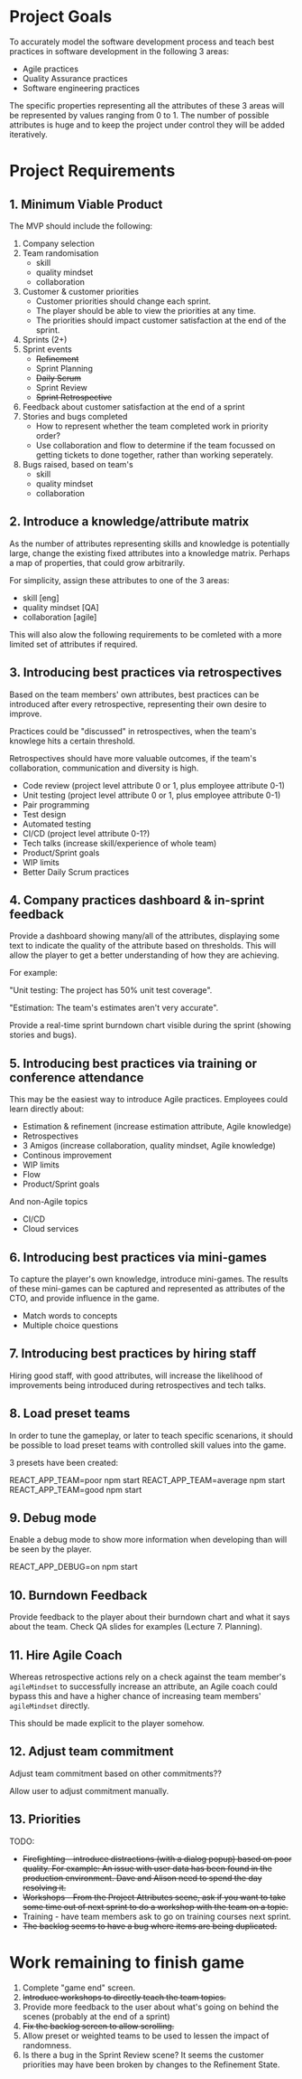 # Project Goals

To accurately model the software development process and teach best practices in software development in the following 3 areas:

- Agile practices
- Quality Assurance practices
- Software engineering practices

The specific properties representing all the attributes of these 3 areas will be represented by values ranging from 0 to 1. The number of possible attributes is huge and to keep the project under control they will be added iteratively.

# Project Requirements

## 1. Minimum Viable Product

The MVP should include the following:

1. Company selection
2. Team randomisation
   - skill
   - quality mindset
   - collaboration
3. Customer & customer priorities
   - Customer priorities should change each sprint.
   - The player should be able to view the priorities at any time.
   - The priorities should impact customer satisfaction at the end of the sprint.
4. Sprints (2+)
5. Sprint events
   - ~~Refinement~~
   - Sprint Planning
   - ~~Daily Scrum~~
   - Sprint Review
   - ~~Sprint Retrospective~~
6. Feedback about customer satisfaction at the end of a sprint
7. Stories and bugs completed
   - How to represent whether the team completed work in priority order?
   - Use collaboration and flow to determine if the team focussed on getting tickets to done together, rather than working seperately.
8. Bugs raised, based on team's
   - skill
   - quality mindset
   - collaboration

## 2. Introduce a knowledge/attribute matrix

As the number of attributes representing skills and knowledge is potentially large, change the existing fixed attributes into a knowledge matrix. Perhaps a map of properties, that could grow arbitrarily.

For simplicity, assign these attributes to one of the 3 areas:

- skill [eng]
- quality mindset [QA]
- collaboration [agile]

This will also alow the following requirements to be comleted with a more limited set of attributes if required.

## 3. Introducing best practices via retrospectives

Based on the team members' own attributes, best practices can be introduced after every retrospective, representing their own desire to improve.

Practices could be "discussed" in retrospectives, when the team's knowlege hits a certain threshold.

Retrospectives should have more valuable outcomes, if the team's collaboration, communication and diversity is high.

- Code review (project level attribute 0 or 1, plus employee attribute 0-1)
- Unit testing (project level attribute 0 or 1, plus employee attribute 0-1)
- Pair programming
- Test design
- Automated testing
- CI/CD (project level attribute 0-1?)
- Tech talks (increase skill/experience of whole team)
- Product/Sprint goals
- WIP limits
- Better Daily Scrum practices

## 4. Company practices dashboard & in-sprint feedback

Provide a dashboard showing many/all of the attributes, displaying some text to indicate the quality of the attribute based on thresholds. This will allow the player to get a better understanding of how they are achieving.

For example:

"Unit testing: The project has 50% unit test coverage".

"Estimation: The team's estimates aren't very accurate".

Provide a real-time sprint burndown chart visible during the sprint (showing stories and bugs).

## 5. Introducing best practices via training or conference attendance

This may be the easiest way to introduce Agile practices. Employees could learn directly about:

- Estimation & refinement (increase estimation attribute, Agile knowledge)
- Retrospectives
- 3 Amigos (increase collaboration, quality mindset, Agile knowledge)
- Continous improvement
- WIP limits
- Flow
- Product/Sprint goals

And non-Agile topics

- CI/CD
- Cloud services

## 6. Introducing best practices via mini-games

To capture the player's own knowledge, introduce mini-games. The results of these mini-games can be captured and represented as attributes of the CTO, and provide influence in the game.

- Match words to concepts
- Multiple choice questions

## 7. Introducing best practices by hiring staff

Hiring good staff, with good attributes, will increase the likelihood of improvements being introduced during retrospectives and tech talks.

## 8. Load preset teams

In order to tune the gameplay, or later to teach specific scenarions, it should be possible to
load preset teams with controlled skill values into the game.

3 presets have been created:

REACT_APP_TEAM=poor npm start
REACT_APP_TEAM=average npm start
REACT_APP_TEAM=good npm start

## 9. Debug mode

Enable a debug mode to show more information when developing than will be seen by the player.

REACT_APP_DEBUG=on npm start

## 10. Burndown Feedback

Provide feedback to the player about their burndown chart and what it says about the team.
Check QA slides for examples (Lecture 7. Planning).

## 11. Hire Agile Coach

Whereas retrospective actions rely on a check against the team member's `agileMindset`
to successfully increase an attribute, an Agile coach could bypass this and have a
higher chance of increasing team members' `agileMindset` directly.

This should be made explicit to the player somehow.

## 12. Adjust team commitment

Adjust team commitment based on other commitments??

Allow user to adjust commitment manually.

## 13. Priorities

TODO:

- ~~Firefighting - introduce distractions (with a dialog popup) based on poor quality. For example: An issue with user data has been found in the production environment. Dave and Alison need to spend the day resolving it.~~
- ~~Workshops - From the Project Attributes scene, ask if you want to take some time out of next sprint to do a workshop with the team on a topic.~~
- Training - have team members ask to go on training courses next sprint.
- ~~The backlog seems to have a bug where items are being duplicated.~~

# Work remaining to finish game

1. Complete "game end" screen.
2. ~~Introduce workshops to directly teach the team topics.~~
3. Provide more feedback to the user about what's going on behind the scenes (probably at the end of a sprint)
4. ~~Fix the backlog screen to allow scrolling.~~
5. Allow preset or weighted teams to be used to lessen the impact of randomness.
6. Is there a bug in the Sprint Review scene? It seems the customer priorities may have been broken by changes to the Refinement State.
